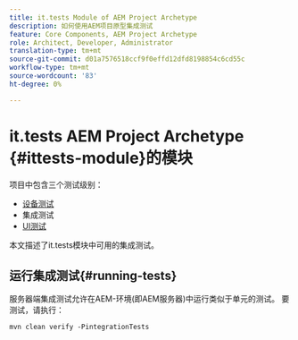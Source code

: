 ```yaml
---
title: it.tests Module of AEM Project Archetype
description: 如何使用AEM项目原型集成测试
feature: Core Components, AEM Project Archetype
role: Architect, Developer, Administrator
translation-type: tm+mt
source-git-commit: d01a7576518ccf9f0effd12dfd8198854c6cd55c
workflow-type: tm+mt
source-wordcount: '83'
ht-degree: 0%

---
```



# it.tests AEM Project Archetype {#ittests-module}的模块

项目中包含三个测试级别：

* [设备测试](core.md#unit-tests)
* 集成测试
* [UI测试](uitests.md)

本文描述了it.tests模块中可用的集成测试。

## 运行集成测试{#running-tests}

服务器端集成测试允许在AEM-环境(即AEM服务器)中运行类似于单元的测试。 要测试，请执行：

```
mvn clean verify -PintegrationTests
```
